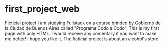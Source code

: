 # first_project_web
Ficticial project
I am studying Fullstack on a course brinded by Gobierno de la Ciudad de Buenos Aires called "Programa Codo a Codo". This is my first page with only HTML. I would receive any comentary if you want to make me better! I hope you like it. The ficticial project is about an alcohol's store 

